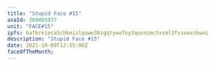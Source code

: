 ```yaml
---
title: "Stupid Face #15"
asaId: 360405977
unit: "FACE#15"
ipfs: bafkreieca5chkeizlguwe36zgqtywo7oy3quxnimctxsml3fssnwvzkwoi
description: "Stupid Face #15"
date: 2021-10-08T12:55:06Z
faceOfTheMonth:
---
```

